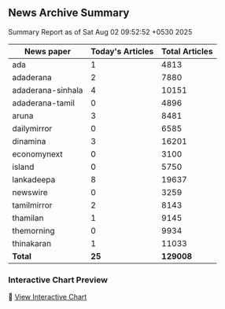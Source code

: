 <!-- @format -->

## News Archive Summary

Summary Report as of Sat Aug 02 09:52:52 +0530 2025

| News paper         | Today's Articles | Total Articles |
|--------------------|------------------|----------------|
| ada               | 1          | 4813        |
| adaderana               | 2          | 7880        |
| adaderana-sinhala               | 4          | 10151        |
| adaderana-tamil               | 0          | 4896        |
| aruna               | 3          | 8481        |
| dailymirror               | 0          | 6585        |
| dinamina               | 3          | 16201        |
| economynext               | 0          | 3100        |
| island               | 0          | 5750        |
| lankadeepa               | 8          | 19637        |
| newswire               | 0          | 3259        |
| tamilmirror               | 2          | 8143        |
| thamilan               | 1          | 9145        |
| themorning               | 0          | 9934        |
| thinakaran               | 1          | 11033        |
| **Total**          | **25**      | **129008** |

### Interactive Chart Preview
🔗 [View Interactive Chart](https://itscharukadeshan.github.io/sl_news_archive_data/news_chart_by_newspaper.html)

